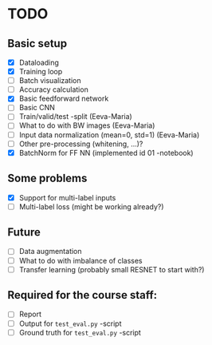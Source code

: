 # TODO

## Basic setup
- [x] Dataloading
- [x] Training loop
- [ ] Batch visualization
- [ ] Accuracy calculation
- [x] Basic feedforward network
- [ ] Basic CNN
- [ ] Train/valid/test -split (Eeva-Maria)
- [ ] What to do with BW images (Eeva-Maria)
- [ ] Input data normalization (mean=0, std=1) (Eeva-Maria)
- [ ] Other pre-processing (whitening, ...)?
- [x] BatchNorm for FF NN (implemented id 01 -notebook)

## Some problems
- [x] Support for multi-label inputs
- [ ] Multi-label loss (might be working already?)

## Future
- [ ] Data augmentation
- [ ] What to do with imbalance of classes
- [ ] Transfer learning (probably small RESNET to start with?)

## Required for the course staff:
- [ ] Report
- [ ] Output for `test_eval.py` -script
- [ ] Ground truth for `test_eval.py` -script
